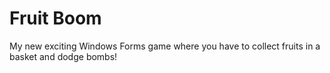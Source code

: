 # Fruit Boom
My new exciting Windows Forms game where you have to collect fruits in a basket and dodge bombs!
